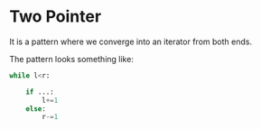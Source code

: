 # Two Pointer

It is a pattern where we converge into an iterator from both ends. 

The pattern looks something like: 

```python
while l<r:

    if ...:
        l+=1
    else:
        r-=1
```
